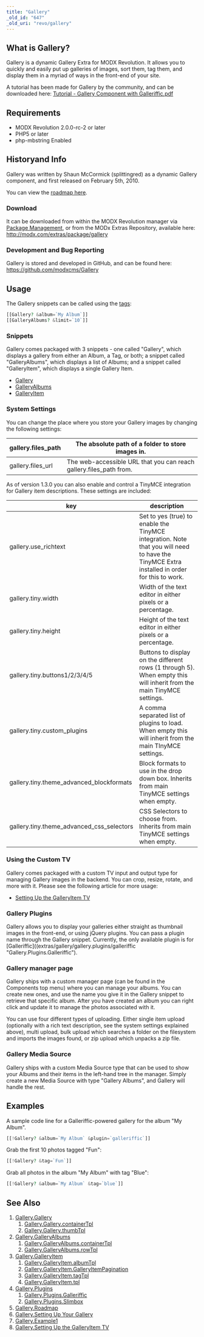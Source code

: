 ```yaml
---
title: "Gallery"
_old_id: "647"
_old_uri: "revo/gallery"
---
```


## What is Gallery?

Gallery is a dynamic Gallery Extra for MODX Revolution. It allows you to quickly and easily put up galleries of images, sort them, tag them, and display them in a myriad of ways in the front-end of your site.

A tutorial has been made for Gallery by the community, and can be downloaded here: [Tutorial - Gallery Component with Galleriffic.pdf](/download/attachments/13664292/Tutorial+-+Gallery+Component+with+Galleriffic.pdf?version=1&modificationDate=1288905236000)

## Requirements

- MODX Revolution 2.0.0-rc-2 or later
- PHP5 or later
- php-mbstring Enabled

## Historyand Info

Gallery was written by Shaun McCormick (splittingred) as a dynamic Gallery component, and first released on February 5th, 2010.

You can view the [roadmap here](extras/gallery/gallery.roadmap "Gallery.Roadmap").

### Download

It can be downloaded from within the MODX Revolution manager via [Package Management](developing-in-modx/advanced-development/package-management "Package Management"), or from the MODx Extras Repository, available here: <http://modx.com/extras/package/gallery>

### Development and Bug Reporting

Gallery is stored and developed in GitHub, and can be found here: <https://github.com/modxcms/Gallery>

## Usage

The Gallery snippets can be called using the [tags](making-sites-with-modx/tag-syntax "Tag Syntax"):

``` php
[[Gallery? &album=`My Album`]]
[[GalleryAlbums? &limit=`10`]]
```

### Snippets

Gallery comes packaged with 3 snippets - one called "Gallery", which displays a gallery from either an Album, a Tag, or both; a snippet called "GalleryAlbums", which displays a list of Albums; and a snippet called "GalleryItem", which displays a single Gallery Item.

- [Gallery](extras/gallery/gallery "Gallery.Gallery")
- [GalleryAlbums](extras/gallery/gallery.galleryalbums "Gallery.GalleryAlbums")
- [GalleryItem](extras/gallery/gallery.galleryitem "Gallery.GalleryItem")

### System Settings

You can change the place where you store your Gallery images by changing the following settings:

| gallery.files\_path | The absolute path of a folder to store images in.                   |
| ------------------- | ------------------------------------------------------------------- |
| gallery.files\_url  | The web-accessible URL that you can reach gallery.files\_path from. |

As of version 1.3.0 you can also enable and control a TinyMCE integration for Gallery item descriptions. These settings are included:

| key                                          | description                                                                                                                                 |
| -------------------------------------------- | ------------------------------------------------------------------------------------------------------------------------------------------- |
| gallery.use\_richtext                        | Set to yes (true) to enable the TinyMCE integration. Note that you will need to have the TinyMCE Extra installed in order for this to work. |
| gallery.tiny.width                           | Width of the text editor in either pixels or a percentage.                                                                                  |
| gallery.tiny.height                          | Height of the text editor in either pixels or a percentage.                                                                                 |
| gallery.tiny.buttons1/2/3/4/5                | Buttons to display on the different rows (1 through 5). When empty this will inherit from the main TinyMCE settings.                        |
| gallery.tiny.custom\_plugins                 | A comma separated list of plugins to load. When empty this will inherit from the main TInyMCE settings.                                     |
| gallery.tiny.theme\_advanced\_blockformats   | Block formats to use in the drop down box. Inherits from main TinyMCE settings when empty.                                                  |
| gallery.tiny.theme\_advanced\_css\_selectors | CSS Selectors to choose from. Inherits from main TinyMCE settings when empty.                                                               |

### Using the Custom TV

Gallery comes packaged with a custom TV input and output type for managing Gallery images in the backend. You can crop, resize, rotate, and more with it. Please see the following article for more usage:

- [Setting Up the GalleryItem TV](extras/gallery/gallery.setting-up-the-galleryitem-tv "Gallery.Setting Up the GalleryItem TV")

### Gallery Plugins

Gallery allows you to display your galleries either straight as thumbnail images in the front-end, or using jQuery plugins. You can pass a plugin name through the Gallery snippet. Currently, the only available plugin is for [Galleriffic]((extras/gallery/gallery.plugins/galleriffic "Gallery.Plugins.Galleriffic").

### Gallery manager page

Gallery ships with a custom manager page (can be found in the Components top menu) where you can manage your albums. You can create new ones, and use the name you give it in the Gallery snippet to retrieve that specific album. After you have created an album you can right click and update it to manage the photos associated with it.

You can use four different types of uploading. Either single item upload (optionally with a rich text description, see the system settings explained above), multi upload, bulk upload which searches a folder on the filesystem and imports the images found, or zip upload which unpacks a zip file.

### Gallery Media Source

Gallery ships with a custom Media Source type that can be used to show your Albums and their items in the left-hand tree in the manager. Simply create a new Media Source with type "Gallery Albums", and Gallery will handle the rest.

## Examples

A sample code line for a Galleriffic-powered gallery for the album "My Album".

``` php
[[!Gallery? &album=`My Album` &plugin=`galleriffic`]]
```

Grab the first 10 photos tagged "Fun":

``` php
[[!Gallery? &tag=`Fun`]]
```

Grab all photos in the album "My Album" with tag "Blue":

``` php
[[!Gallery? &album=`My Album` &tag=`blue`]]
```

## See Also

1. [Gallery.Gallery](extras/gallery/gallery/index)
    1. [Gallery.Gallery.containerTpl](extras/gallery/gallery/containertpl)
    2. [Gallery.Gallery.thumbTpl](extras/gallery/gallery/thumbtpl)
2. [Gallery.GalleryAlbums](extras/gallery/gallery.galleryalbums)
    1. [Gallery.GalleryAlbums.containerTpl](extras/gallery/gallery.galleryalbums/containertpl)
    2. [Gallery.GalleryAlbums.rowTpl](extras/gallery/gallery.galleryalbums/rowtpl)
3. [Gallery.GalleryItem](extras/gallery/gallery.galleryitem)
    1. [Gallery.GalleryItem.albumTpl](extras/gallery/gallery.galleryitem/albumtpl)
    2. [Gallery.GalleryItem.GalleryItemPagination](extras/gallery/gallery.galleryitem/galleryitempagination)
    3. [Gallery.GalleryItem.tagTpl](extras/gallery/gallery.galleryitem/tagtpl)
    4. [Gallery.GalleryItem.tpl](extras/gallery/gallery.galleryitem/tpl)
4. [Gallery.Plugins](extras/gallery/gallery.plugins)
    1. [Gallery.Plugins.Galleriffic](extras/gallery/gallery.plugins/galleriffic)
    2. [Gallery.Plugins.Slimbox](extras/gallery/gallery.plugins/slimbox)
5. [Gallery.Roadmap](extras/gallery/gallery.roadmap)
6. [Gallery.Setting Up Your Gallery](extras/gallery/gallery.setting-up-your-gallery)
7. [Gallery.Example1](extras/gallery/gallery.example1)
8. [Gallery.Setting Up the GalleryItem TV](extras/gallery/gallery.setting-up-the-galleryitem-tv)
